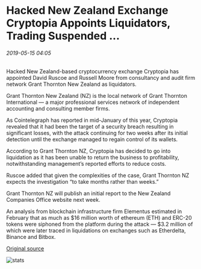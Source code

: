 # Hacked New Zealand Exchange Cryptopia Appoints Liquidators, Trading Suspended ...

###### 2019-05-15 04:05

Hacked New Zealand-based cryptocurrency exchange Cryptopia has appointed David Ruscoe and Russell Moore from consultancy and audit firm network Grant Thornton New Zealand as liquidators.

Grant Thornton New Zealand (NZ) is the local network of Grant Thornton International — a major professional services network of independent accounting and consulting member firms.

As Cointelegraph has reported in mid-January of this year, Cryptopia revealed that it had been the target of a security breach resulting in significant losses, with the attack continuing for two weeks after its initial detection until the exchange managed to regain control of its wallets.

According to Grant Thornton NZ, Cryptopia has decided to go into liquidation as it has been unable to return the business to profitability, notwithstanding management’s reported efforts to reduce costs.

Ruscoe added that given the complexities of the case, Grant Thornton NZ expects the investigation “to take months rather than weeks.”

Grant Thornton NZ will publish an initial report to the New Zealand Companies Office website next week.

An analysis from blockchain infrastructure firm Elementus estimated in February that as much as $16 million worth of ethereum (ETH) and ERC-20 tokens were siphoned from the platform during the attack — $3.2 million of which were later traced in liquidations on exchanges such as Etherdelta, Binance and Bitbox.

[Original source](https://cointelegraph.com/news/hacked-new-zealand-exchange-cryptopia-appoints-liquidators-trading-suspended)

![stats](https://c.statcounter.com/11760860/0/a89fa40b/1/ "stats")